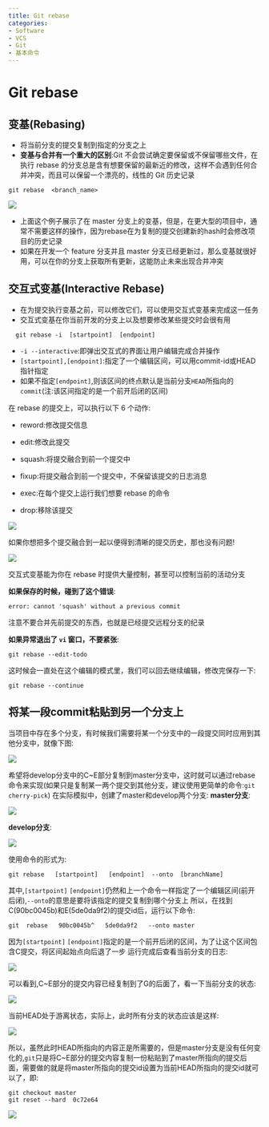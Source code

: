 ```yaml
---
title: Git rebase
categories:
- Software
- VCS
- Git
- 基本命令
---
```

# Git rebase

## 变基(Rebasing)

- 将当前分支的提交复制到指定的分支之上
- **变基与合并有一个重大的区别**:Git 不会尝试确定要保留或不保留哪些文件，在执行 rebase 的分支总是含有想要保留的最新近的修改，这样不会遇到任何合并冲突，而且可以保留一个漂亮的，线性的 Git 历史记录

```shell
git rebase  <branch_name>
```

![](https://raw.githubusercontent.com/LuShan123888/Files/main/Pictures/2020-12-10-6b8427b4baf6cdfb08b852ab1cdb4941.gif)

- 上面这个例子展示了在 master 分支上的变基，但是，在更大型的项目中，通常不需要这样的操作，因为rebase在为复制的提交创建新的hash时会修改项目的历史记录
- 如果在开发一个 feature 分支并且 master 分支已经更新过，那么变基就很好用，可以在你的分支上获取所有更新，这能防止未来出现合并冲突

## 交互式变基(Interactive Rebase)

- 在为提交执行变基之前，可以修改它们，可以使用交互式变基来完成这一任务
- 交互式变基在你当前开发的分支上以及想要修改某些提交时会很有用

```shell
  git rebase -i  [startpoint]  [endpoint]
```

- `-i --interactive`:即弹出交互式的界面让用户编辑完成合并操作
- `[startpoint],[endpoint]`:指定了一个编辑区间，可以用commit-id或HEAD指针指定
- 如果不指定`[endpoint]`,则该区间的终点默认是当前分支`HEAD`所指向的`commit`(注:该区间指定的是一个前开后闭的区间)

在 rebase 的提交上，可以执行以下 6 个动作:

- reword:修改提交信息

- edit:修改此提交

- squash:将提交融合到前一个提交中

- fixup:将提交融合到前一个提交中，不保留该提交的日志消息

- exec:在每个提交上运行我们想要 rebase 的命令

- drop:移除该提交

![](https://raw.githubusercontent.com/LuShan123888/Files/main/Pictures/2020-12-10-7189da3226d1fdedeb6a297fbc2b1177.gif)

如果你想把多个提交融合到一起以便得到清晰的提交历史，那也没有问题!

![](https://raw.githubusercontent.com/LuShan123888/Files/main/Pictures/2020-12-10-758ead2cd3914cadc4d822053ad1089a.gif)

交互式变基能为你在 rebase 时提供大量控制，甚至可以控制当前的活动分支

**如果保存的时候，碰到了这个错误**:

```shell
error: cannot 'squash' without a previous commit
```

注意不要合并先前提交的东西，也就是已经提交远程分支的纪录

**如果异常退出了 `vi` 窗口，不要紧张**:

```
git rebase --edit-todo
```

这时候会一直处在这个编辑的模式里，我们可以回去继续编辑，修改完保存一下:

```
git rebase --continue
```

## 将某一段commit粘贴到另一个分支上

当项目中存在多个分支，有时候我们需要将某一个分支中的一段提交同时应用到其他分支中，就像下图:

![](https://raw.githubusercontent.com/LuShan123888/Files/main/Pictures/2020-12-10-808-20201210114029897.png)


希望将develop分支中的C~E部分复制到master分支中，这时就可以通过rebase命令来实现(如果只是复制某一两个提交到其他分支，建议使用更简单的命令:`git cherry-pick`)
在实际模拟中，创建了master和develop两个分支:
**master分支**:

![](https://raw.githubusercontent.com/LuShan123888/Files/main/Pictures/2020-12-10-443.png)

**develop分支**:

![](https://raw.githubusercontent.com/LuShan123888/Files/main/Pictures/2020-12-10-455.png)

使用命令的形式为:

```shell
git rebase   [startpoint]   [endpoint]  --onto  [branchName]
```

其中,`[startpoint]` `[endpoint]`仍然和上一个命令一样指定了一个编辑区间(前开后闭),`--onto`的意思是要将该指定的提交复制到哪个分支上
所以，在找到C(90bc0045b)和E(5de0da9f2)的提交id后，运行以下命令:

```shell
git  rebase   90bc0045b^   5de0da9f2   --onto master
```

因为`[startpoint]` `[endpoint]`指定的是一个前开后闭的区间，为了让这个区间包含C提交，将区间起始点向后退了一步
运行完成后查看当前分支的日志:

![](https://raw.githubusercontent.com/LuShan123888/Files/main/Pictures/2020-12-10-488.png)

可以看到,C~E部分的提交内容已经复制到了G的后面了，看一下当前分支的状态:

![](https://raw.githubusercontent.com/LuShan123888/Files/main/Pictures/2020-12-10-439.png)

当前HEAD处于游离状态，实际上，此时所有分支的状态应该是这样:

![](https://raw.githubusercontent.com/LuShan123888/Files/main/Pictures/2020-12-10-755.png)



所以，虽然此时HEAD所指向的内容正是所需要的，但是master分支是没有任何变化的,`git`只是将C~E部分的提交内容复制一份粘贴到了master所指向的提交后面，需要做的就是将master所指向的提交id设置为当前HEAD所指向的提交id就可以了，即:

```shell
git checkout master
git reset --hard  0c72e64
```

![](https://raw.githubusercontent.com/LuShan123888/Files/main/Pictures/2020-12-10-689.png)